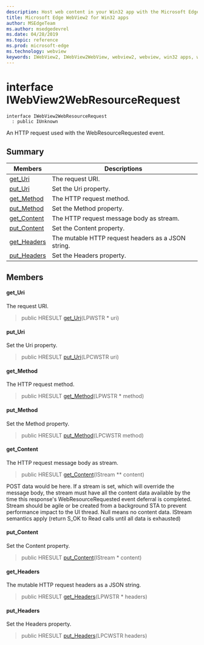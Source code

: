 ```yaml
---
description: Host web content in your Win32 app with the Microsoft Edge WebView2 control
title: Microsoft Edge WebView2 for Win32 apps
author: MSEdgeTeam
ms.author: msedgedevrel
ms.date: 04/28/2019
ms.topic: reference
ms.prod: microsoft-edge
ms.technology: webview
keywords: IWebView2, IWebView2WebView, webview2, webview, win32 apps, win32, edge
---
```


# interface IWebView2WebResourceRequest 

```
interface IWebView2WebResourceRequest
  : public IUnknown
```

An HTTP request used with the WebResourceRequested event.

## Summary

 Members                        | Descriptions
--------------------------------|---------------------------------------------
[get_Uri](#get_uri) | The request URI.
[put_Uri](#put_uri) | Set the Uri property.
[get_Method](#get_method) | The HTTP request method.
[put_Method](#put_method) | Set the Method property.
[get_Content](#get_content) | The HTTP request message body as stream.
[put_Content](#put_content) | Set the Content property.
[get_Headers](#get_headers) | The mutable HTTP request headers as a JSON string.
[put_Headers](#put_headers) | Set the Headers property.

## Members

#### get_Uri 

The request URI.

> public HRESULT [get_Uri](#interface_i_web_view2_web_resource_request_1a625ace0bf19e263cab0751cd9b9d46ea)(LPWSTR * uri)

#### put_Uri 

Set the Uri property.

> public HRESULT [put_Uri](#interface_i_web_view2_web_resource_request_1ae69c484c227b85a19a86b8839e9f05f0)(LPCWSTR uri)

#### get_Method 

The HTTP request method.

> public HRESULT [get_Method](#interface_i_web_view2_web_resource_request_1afac446fd237bc575b05ff8355c870862)(LPWSTR * method)

#### put_Method 

Set the Method property.

> public HRESULT [put_Method](#interface_i_web_view2_web_resource_request_1a78d16e3f9f7c5ed0535beeb48e5ab16f)(LPCWSTR method)

#### get_Content 

The HTTP request message body as stream.

> public HRESULT [get_Content](#interface_i_web_view2_web_resource_request_1a9e148c80d169a5a7d504003a1e9ba8c5)(IStream ** content)

POST data would be here. If a stream is set, which will override the message body, the stream must have all the content data available by the time this response's WebResourceRequested event deferral is completed. Stream should be agile or be created from a background STA to prevent performance impact to the UI thread. Null means no content data. IStream semantics apply (return S_OK to Read calls until all data is exhausted)

#### put_Content 

Set the Content property.

> public HRESULT [put_Content](#interface_i_web_view2_web_resource_request_1aa8cee7896752e1ad59829b5cdedab5b3)(IStream * content)

#### get_Headers 

The mutable HTTP request headers as a JSON string.

> public HRESULT [get_Headers](#interface_i_web_view2_web_resource_request_1a5d54962f8d5f16276fbfcaf76fba47d9)(LPWSTR * headers)

#### put_Headers 

Set the Headers property.

> public HRESULT [put_Headers](#interface_i_web_view2_web_resource_request_1aeea75d51d6c52c7a680455f389ce9ce0)(LPCWSTR headers)

